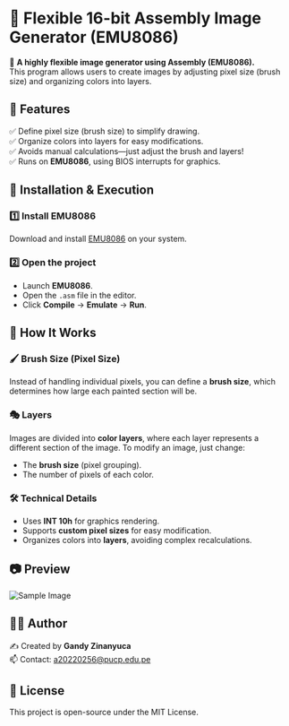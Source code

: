 # 🎨 Flexible 16-bit Assembly Image Generator (EMU8086)

🚀 **A highly flexible image generator using Assembly (EMU8086).**  
This program allows users to create images by adjusting pixel size (brush size) and organizing colors into layers.  

## 📌 Features  
✅ Define pixel size (brush size) to simplify drawing.  
✅ Organize colors into layers for easy modifications.  
✅ Avoids manual calculations—just adjust the brush and layers!  
✅ Runs on **EMU8086**, using BIOS interrupts for graphics.  

## 🔧 Installation & Execution  

### 1️⃣ Install **EMU8086**  
Download and install [EMU8086](http://www.emu8086.com/) on your system.  

### 2️⃣ Open the project  
- Launch **EMU8086**.  
- Open the `.asm` file in the editor.  
- Click **Compile** → **Emulate** → **Run**.  

## 🎨 How It Works  

### 🖌️ **Brush Size (Pixel Size)**  
Instead of handling individual pixels, you can define a **brush size**, which determines how large each painted section will be.  

### 🎭 **Layers**  
Images are divided into **color layers**, where each layer represents a different section of the image. To modify an image, just change:  
- The **brush size** (pixel grouping).  
- The number of pixels of each color.  

### 🛠️ Technical Details  
- Uses **INT 10h** for graphics rendering.  
- Supports **custom pixel sizes** for easy modification.  
- Organizes colors into **layers**, avoiding complex recalculations.  

## 📷 Preview  
![Sample Image](assets/pato.png)  

## 👩‍💻 Author  
✍️ Created by **Gandy Zinanyuca**  
📫 Contact: a20220256@pucp.edu.pe

## 📄 License  
This project is open-source under the MIT License.  
